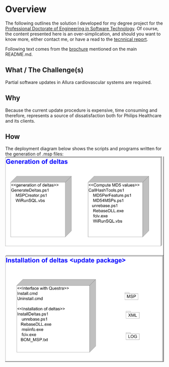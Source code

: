# Overview
The following outlines the solution I developed for my degree project for the [Professional Doctorate of Engineering in Software Technology][dip]. Of course, the content presented here is an over-simplication, and should you want to know more, either contact me, or have a read to the [tecnnical report][tr].

[tr]: https://tue.on.worldcat.org/oclc/657966320

[dip]: https://www.4tu.nl/sai/en/programmes-and-tracks/st/

Following text comes from the [brochure][bc] mentioned on the main README.md.

[bc]:http://wwwooti.win.tue.nl/programme/Brochure-SoftwareTechnologyProjects2009.pdf

##  What / The Challenge(s)
Partial software updates in Allura cardiovascular systems are required.
##  Why
Because the current update procedure is expensive, time consuming and therefore, represents a source of dissatisfaction both for Philips Healthcare and its clients.
##  How
The deployment diagram below shows the scripts and programs written for the generation of .msp files:
![.](https://github.com/omendezmorales/Theses_code/blob/master/pdeng/DeploymentView.png)
